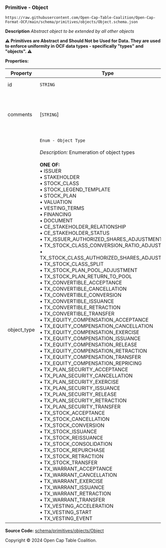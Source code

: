 ### Primitive - Object

`https://raw.githubusercontent.com/Open-Cap-Table-Coalition/Open-Cap-Format-OCF/main/schema/primitives/objects/Object.schema.json`

**Description** _Abstract object to be extended by all other objects_

**:warning: Primitives are Abstract and Should Not be Used for Data. They are used to enforce uniformity in OCF data types - specifically "types" and "objects". :warning:**

**Properties:**

| Property    | Type                                                                                                                                                                                                                                                                                                                                                                                                                                                                                                                                                                                                                                                                                                                                                                                                                                                                                                                                                                                                                                                                                                                                                                                                                                                                                                                                                                                                                                                                                                                                                                                                                                                                                                                                                                                                                                                                                                                                                                                                                                                                                                                                                                                   | Description                                                     | Required   |
| ----------- | -------------------------------------------------------------------------------------------------------------------------------------------------------------------------------------------------------------------------------------------------------------------------------------------------------------------------------------------------------------------------------------------------------------------------------------------------------------------------------------------------------------------------------------------------------------------------------------------------------------------------------------------------------------------------------------------------------------------------------------------------------------------------------------------------------------------------------------------------------------------------------------------------------------------------------------------------------------------------------------------------------------------------------------------------------------------------------------------------------------------------------------------------------------------------------------------------------------------------------------------------------------------------------------------------------------------------------------------------------------------------------------------------------------------------------------------------------------------------------------------------------------------------------------------------------------------------------------------------------------------------------------------------------------------------------------------------------------------------------------------------------------------------------------------------------------------------------------------------------------------------------------------------------------------------------------------------------------------------------------------------------------------------------------------------------------------------------------------------------------------------------------------------------------------------------------- | --------------------------------------------------------------- | ---------- |
| id          | `STRING`                                                                                                                                                                                                                                                                                                                                                                                                                                                                                                                                                                                                                                                                                                                                                                                                                                                                                                                                                                                                                                                                                                                                                                                                                                                                                                                                                                                                                                                                                                                                                                                                                                                                                                                                                                                                                                                                                                                                                                                                                                                                                                                                                                               | Identifier for the object                                       | `REQUIRED` |
| comments    | [`STRING`]                                                                                                                                                                                                                                                                                                                                                                                                                                                                                                                                                                                                                                                                                                                                                                                                                                                                                                                                                                                                                                                                                                                                                                                                                                                                                                                                                                                                                                                                                                                                                                                                                                                                                                                                                                                                                                                                                                                                                                                                                                                                                                                                                                             | Unstructured text comments related to and stored for the object | -          |
| object_type | `Enum - Object Type`</br></br>_Description:_ Enumeration of object types</br></br>**ONE OF:** </br>&bull; ISSUER </br>&bull; STAKEHOLDER </br>&bull; STOCK_CLASS </br>&bull; STOCK_LEGEND_TEMPLATE </br>&bull; STOCK_PLAN </br>&bull; VALUATION </br>&bull; VESTING_TERMS </br>&bull; FINANCING </br>&bull; DOCUMENT </br>&bull; CE_STAKEHOLDER_RELATIONSHIP </br>&bull; CE_STAKEHOLDER_STATUS </br>&bull; TX_ISSUER_AUTHORIZED_SHARES_ADJUSTMENT </br>&bull; TX_STOCK_CLASS_CONVERSION_RATIO_ADJUSTMENT </br>&bull; TX_STOCK_CLASS_AUTHORIZED_SHARES_ADJUSTMENT </br>&bull; TX_STOCK_CLASS_SPLIT </br>&bull; TX_STOCK_PLAN_POOL_ADJUSTMENT </br>&bull; TX_STOCK_PLAN_RETURN_TO_POOL </br>&bull; TX_CONVERTIBLE_ACCEPTANCE </br>&bull; TX_CONVERTIBLE_CANCELLATION </br>&bull; TX_CONVERTIBLE_CONVERSION </br>&bull; TX_CONVERTIBLE_ISSUANCE </br>&bull; TX_CONVERTIBLE_RETRACTION </br>&bull; TX_CONVERTIBLE_TRANSFER </br>&bull; TX_EQUITY_COMPENSATION_ACCEPTANCE </br>&bull; TX_EQUITY_COMPENSATION_CANCELLATION </br>&bull; TX_EQUITY_COMPENSATION_EXERCISE </br>&bull; TX_EQUITY_COMPENSATION_ISSUANCE </br>&bull; TX_EQUITY_COMPENSATION_RELEASE </br>&bull; TX_EQUITY_COMPENSATION_RETRACTION </br>&bull; TX_EQUITY_COMPENSATION_TRANSFER </br>&bull; TX_EQUITY_COMPENSATION_REPRICING </br>&bull; TX_PLAN_SECURITY_ACCEPTANCE </br>&bull; TX_PLAN_SECURITY_CANCELLATION </br>&bull; TX_PLAN_SECURITY_EXERCISE </br>&bull; TX_PLAN_SECURITY_ISSUANCE </br>&bull; TX_PLAN_SECURITY_RELEASE </br>&bull; TX_PLAN_SECURITY_RETRACTION </br>&bull; TX_PLAN_SECURITY_TRANSFER </br>&bull; TX_STOCK_ACCEPTANCE </br>&bull; TX_STOCK_CANCELLATION </br>&bull; TX_STOCK_CONVERSION </br>&bull; TX_STOCK_ISSUANCE </br>&bull; TX_STOCK_REISSUANCE </br>&bull; TX_STOCK_CONSOLIDATION </br>&bull; TX_STOCK_REPURCHASE </br>&bull; TX_STOCK_RETRACTION </br>&bull; TX_STOCK_TRANSFER </br>&bull; TX_WARRANT_ACCEPTANCE </br>&bull; TX_WARRANT_CANCELLATION </br>&bull; TX_WARRANT_EXERCISE </br>&bull; TX_WARRANT_ISSUANCE </br>&bull; TX_WARRANT_RETRACTION </br>&bull; TX_WARRANT_TRANSFER </br>&bull; TX_VESTING_ACCELERATION </br>&bull; TX_VESTING_START </br>&bull; TX_VESTING_EVENT | Object type field                                               | `REQUIRED` |

**Source Code:** [schema/primitives/objects/Object](../../../../../schema/primitives/objects/Object.schema.json)

Copyright © 2024 Open Cap Table Coalition.
